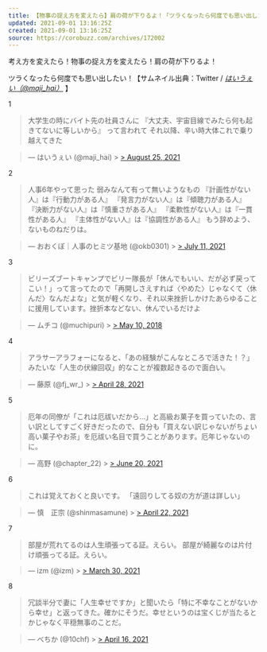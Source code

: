 ```yaml
---
title: 【物事の捉え方を変えたら】肩の荷が下りるよ！「ツラくなったら何度でも思い出したい」８選
updated: 2021-09-01 13:16:25Z
created: 2021-09-01 13:16:25Z
source: https://corobuzz.com/archives/172002
---
```


考え方を変えたら！物事の捉え方を変えたら！肩の荷が下りるよ！

ツラくなったら何度でも思い出したい！【サムネイル出典：Twitter / [*はいうぇい（@maji_hai）*](https://twitter.com/maji_hai) 】

1
> 大学生の時にバイト先の社員さんに
> 『大丈夫、宇宙目線でみたら何も起きてないに等しいから』
> って言われて
> それ以降、辛い時大体これで乗り越えてきた

> — はいうぇい (@maji_hai) > [> August 25, 2021](https://twitter.com/maji_hai/status/1430498151178248197?ref_src=twsrc%5Etfw)

2
> 人事6年やって思った
> 弱みなんて有って無いようなもの
> 『計画性がない人』は『行動力がある人』
> 『発言力がない人』は『傾聴力がある人』
> 『決断力がない人』は『慎重さがある人』
> 『柔軟性がない人』は『一貫性がある人』
> 『主体性がない人』は『協調性がある人』
> もう辞めよう、ないものねだりは。

> — おおくぼ｜人事のヒミツ基地 (@okb0301) > [> July 11, 2021](https://twitter.com/okb0301/status/1414341452738400256?ref_src=twsrc%5Etfw)

3

> ビリーズブートキャンプでビリー隊長が「休んでもいい、だが必ず戻ってこい！」って言ってたので「再開しさえすれば〈やめた〉じゃなくて〈休んだ〉なんだよな」と気が軽くなり、それ以来挫折しかけたあらゆることに援用しています。挫折本などない、休んでいるだけよ

> — ムチコ (@muchipuri) > [> May 10, 2018](https://twitter.com/muchipuri/status/994416263630761984?ref_src=twsrc%5Etfw)

4
> アラサーアラフォーになると、「あの経験がこんなところで活きた！？」みたいな「人生の伏線回収」的なことが複数起きるので面白い。

> — 藤原 (@fj_wr_) > [> April 28, 2021](https://twitter.com/fj_wr_/status/1387555065301397511?ref_src=twsrc%5Etfw)

5

> 厄年の同僚が「これは厄祓いだから…」と高級お菓子を買っていたの、言い訳としてすごく好きだったので、自分も「買えない訳じゃないがちょい高い菓子やお茶」を厄祓い名目で買うことがあります。厄年じゃないのに。

> — 高野 (@chapter_22) > [> June 20, 2021](https://twitter.com/chapter_22/status/1406520882378412040?ref_src=twsrc%5Etfw)

6
> これは覚えておくと良いです。
> 「遠回りしてる奴の方が道は詳しい」

> — 慎　正宗 (@shinmasamune) > [> April 22, 2021](https://twitter.com/shinmasamune/status/1385205630944829441?ref_src=twsrc%5Etfw)

7
> 部屋が荒れてるのは人生頑張ってる証。えらい。
> 部屋が綺麗なのは片付け頑張ってる証。えらい。

> — izm (@izm) > [> March 30, 2021](https://twitter.com/izm/status/1376836395415654404?ref_src=twsrc%5Etfw)

8

> 冗談半分で妻に「人生幸せですか」と聞いたら「特に不幸なことがないから幸せ」と返ってきた。確かにそうだ。幸せというのは宝くじが当たるとかじゃなく平穏無事のことだ。

> — べちか (@10chf) > [> April 16, 2021](https://twitter.com/10chf/status/1382854046709518336?ref_src=twsrc%5Etfw)